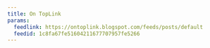 ```yaml
---
title: On TopLink
params:
  feedlink: https://ontoplink.blogspot.com/feeds/posts/default
  feedid: 1c8fa67fe51604211677707957fe5266
---
```

